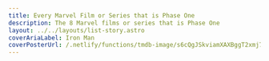 ```yaml
---
title: Every Marvel Film or Series that is Phase One
description: The 8 Marvel films or series that is Phase One
layout: ../../layouts/list-story.astro
coverAriaLabel: Iron Man
coverPosterUrl: /.netlify/functions/tmdb-image/s6cQgJSkviamXAXBggT2xmj7JiG.webp?transparent=0
---
```



